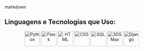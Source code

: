 markdown
## Linguagens e Tecnologias que Uso:

<div align="center">
  <img src="https://cdn.jsdelivr.net/gh/devicons/devicon/icons/python/python-original.svg" alt="Python" width="50" />
  <img src="https://cdn.jsdelivr.net/gh/devicons/devicon/icons/flask/flask-original.svg" alt="Flask" width="50" />
  <img src="https://cdn.jsdelivr.net/gh/devicons/devicon/icons/html5/html5-original.svg" alt="HTML" width="50" />
  <img src="https://cdn.jsdelivr.net/gh/devicons/devicon/icons/css3/css3-original.svg" alt="CSS" width="50" />
  <img src="https://cdn.jsdelivr.net/gh/devicons/devicon/icons/mysql/mysql-original.svg" alt="SQL" width="50" />
  <img src="https://cdn.jsdelivr.net/gh/devicons/devicon@latest/icons/threedsmax/threedsmax-original.svg" alt="3DS Max" width="50" />
  <img src="https://cdn.jsdelivr.net/gh/devicons/devicon/icons/django/django-plain.svg" alt="Django" width="50" />
</div>
